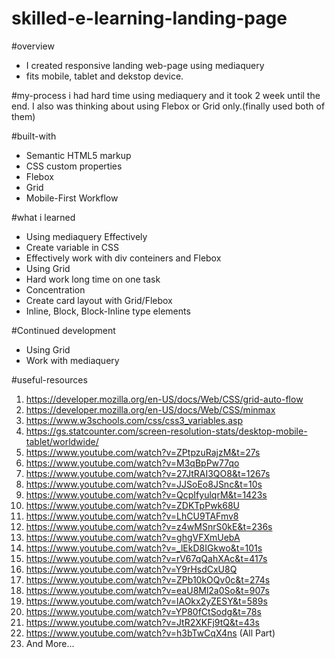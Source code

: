 # skilled-e-learning-landing-page


#overview
- I created responsive landing web-page using mediaquery
- fits mobile, tablet and dekstop device.

#my-process
i had hard time using mediaquery and it took 2 week until the end. I also was thinking about using Flebox or Grid only.(finally used both of them)


#built-with
- Semantic HTML5 markup
- CSS custom properties
- Flebox
- Grid
- Mobile-First Workflow

#what i learned
- Using mediaquery Effectively
- Create variable in CSS
- Effectively work with div conteiners and Flebox 
- Using Grid
- Hard work long time on one task
- Concentration 
- Create card layout with Grid/Flebox
- Inline, Block, Block-Inline type elements

#Continued development
- Using Grid 
- Work with mediaquery

#useful-resources

1. https://developer.mozilla.org/en-US/docs/Web/CSS/grid-auto-flow
2. https://developer.mozilla.org/en-US/docs/Web/CSS/minmax
3. https://www.w3schools.com/css/css3_variables.asp
4. https://gs.statcounter.com/screen-resolution-stats/desktop-mobile-tablet/worldwide/
5. https://www.youtube.com/watch?v=ZPtpzuRajzM&t=27s 
6. https://www.youtube.com/watch?v=M3qBpPw77qo
7. https://www.youtube.com/watch?v=27JtRAI3QO8&t=1267s
8. https://www.youtube.com/watch?v=JJSoEo8JSnc&t=10s
9. https://www.youtube.com/watch?v=QcpIfyulqrM&t=1423s
10. https://www.youtube.com/watch?v=ZDKTpPwk68U
11. https://www.youtube.com/watch?v=LhCU9TAFmv8
12. https://www.youtube.com/watch?v=z4wMSnrS0kE&t=236s
13. https://www.youtube.com/watch?v=ghgVFXmUebA
14. https://www.youtube.com/watch?v=_lEkD8IGkwo&t=101s
15. https://www.youtube.com/watch?v=rV67qQahXAc&t=417s
16. https://www.youtube.com/watch?v=Y9rHsdCxU8Q
17. https://www.youtube.com/watch?v=ZPb10kOQv0c&t=274s
18. https://www.youtube.com/watch?v=eaU8Ml2a0So&t=907s
19. https://www.youtube.com/watch?v=lAOkx2yZESY&t=589s
20. https://www.youtube.com/watch?v=YP80fCtSodg&t=78s
21. https://www.youtube.com/watch?v=JtR2XKFj9tQ&t=43s
22. https://www.youtube.com/watch?v=h3bTwCqX4ns (All Part)
23. And More... 
